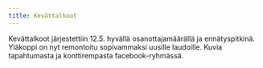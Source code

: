 ```yaml
---
title: Kevättalkoot
---
```


Kevättalkoot järjestettiin 12.5. hyvällä osanottajamäärällä ja ennätyspitkinä. Yläkoppi on nyt remontoitu
sopivammaksi uusille laudoille. Kuvia tapahtumasta ja konttirempasta facebook-ryhmässä.

